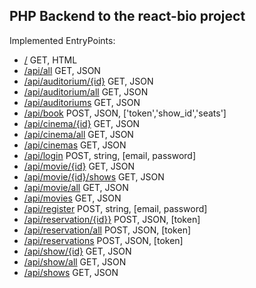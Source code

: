 ## PHP Backend to the react-bio project

Implemented EntryPoints:
* <a href="https://bio.tuffsruffs.se/">/</a> GET, HTML
* <a href="https://bio.tuffsruffs.se/api/all">/api/all</a> GET, JSON
* <a href="https://bio.tuffsruffs.se/api/auditorium/1">/api/auditorium/{id}</a> GET, JSON
* <a href="https://bio.tuffsruffs.se/api/auditorium/all">/api/auditorium/all</a> GET, JSON
* <a href="https://bio.tuffsruffs.se/api/auditoriums">/api/auditoriums</a> GET, JSON
* <a href="https://bio.tuffsruffs.se/api/book">/api/book</a> POST, JSON, ['token','show_id','seats']
* <a href="https://bio.tuffsruffs.se/api/cinema/1">/api/cinema/{id}</a> GET, JSON
* <a href="https://bio.tuffsruffs.se/api/cinema/all">/api/cinema/all</a> GET, JSON
* <a href="https://bio.tuffsruffs.se/api/cinemas">/api/cinemas</a> GET, JSON
* <a href="https://bio.tuffsruffs.se/api/login">/api/login</a> POST, string, [email, password]
* <a href="https://bio.tuffsruffs.se/api/movie/1">/api/movie/{id}</a> GET, JSON
* <a href="https://bio.tuffsruffs.se/api/movie/1/shows">/api/movie/{id}/shows</a> GET, JSON
* <a href="https://bio.tuffsruffs.se/api/movie/all">/api/movie/all</a> GET, JSON
* <a href="https://bio.tuffsruffs.se/api/movies">/api/movies</a> GET, JSON
* <a href="https://bio.tuffsruffs.se/api/register">/api/register</a> POST, string, [email, password]
* <a href="https://bio.tuffsruffs.se/api/reservation/1">/api/reservation/{id}}</a> POST, JSON, [token]
* <a href="https://bio.tuffsruffs.se/api/reservation/all">/api/reservation/all</a> POST, JSON, [token]
* <a href="https://bio.tuffsruffs.se/api/reservations">/api/reservations</a> POST, JSON, [token]
* <a href="https://bio.tuffsruffs.se/api/show/1">/api/show/{id}</a> GET, JSON
* <a href="https://bio.tuffsruffs.se/api/show/all">/api/show/all</a> GET, JSON
* <a href="https://bio.tuffsruffs.se/api/shows">/api/shows</a> GET, JSON
